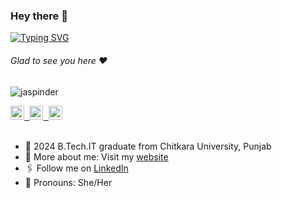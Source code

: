 ### Hey there :wave:

[![Typing SVG](https://readme-typing-svg.herokuapp.com?color=%2336BCF7&lines=This+is+Jaspinder+Kaur)](https://git.io/typing-svg)

###### Glad to see you here :heart:

<p align="left"> <img src="https://komarev.com/ghpvc/?username=Jaspinder-kaur&label=Views&color=blue&style=plastic" alt="jaspinder" /> </p>

</a>
<a href="https://www.linkedin.com/in/jaspinder-kaur-308432236/">
  <kbd>
  <img align="centre" alt="Jaspinder-kaur's LinkdeIn" width="22px" src="https://cdn-icons-png.flaticon.com/512/174/174857.png" />
</a>

<a href="https://devfolio.co/@Jaspinder_Kaur">
  <kbd>
  <img align="centre" alt="Jaspinder-kaur's Devfolio" width="22px" src="https://avatars.githubusercontent.com/u/38809367?s=280&v=4" />
</a>

<a href="mailto:jaspinder__kaur@outlook.com">
  <kbd>
  <img align="centre" alt="Jaspinder-kaur's Outlook" width="22px" src="https://upload.wikimedia.org/wikipedia/commons/thumb/d/df/Microsoft_Office_Outlook_%282018%E2%80%93present%29.svg/1101px-Microsoft_Office_Outlook_%282018%E2%80%93present%29.svg.png" />
</a>

<br/>
<br/>


- 🏫 2024 B.Tech.IT graduate from Chitkara University, Punjab
- 🙋‍ More about me: Visit my [website](https://Jaspinder-kaur.github.io/)
- 🖇  Follow me on [LinkedIn](https://www.linkedin.com/in/jaspinder-kaur-308432236/)
- 👯 Pronouns: She/Her
